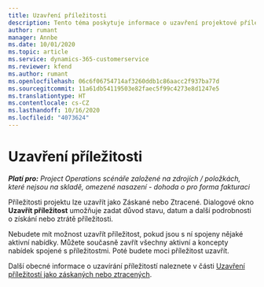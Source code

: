 ```yaml
---
title: Uzavření příležitosti
description: Tento téma poskytuje informace o uzavření projektové příležitosti.
author: rumant
manager: Annbe
ms.date: 10/01/2020
ms.topic: article
ms.service: dynamics-365-customerservice
ms.reviewer: kfend
ms.author: rumant
ms.openlocfilehash: 06c6f06754714af3260ddb1c86aacc2f937ba77d
ms.sourcegitcommit: 11a61db54119503e82faec5f99c4273e8d1247e5
ms.translationtype: HT
ms.contentlocale: cs-CZ
ms.lasthandoff: 10/16/2020
ms.locfileid: "4073624"
---
```

# <a name="close-an-opportunity"></a>Uzavření příležitosti

_**Platí pro:** Project Operations scénáře založené na zdrojích / položkách, které nejsou na skladě, omezené nasazení - dohoda o pro forma fakturaci_

Příležitosti projektu lze uzavřít jako Záskané nebo Ztracené. Dialogové okno **Uzavřít příležitost** umožňuje zadat důvod stavu, datum a další podrobnosti o získání nebo ztrátě příležitosti.

Nebudete mít možnost uzavřít příležitost, pokud jsou s ní spojeny nějaké aktivní nabídky. Můžete současně zavřít všechny aktivní a koncepty nabídek spojené s příležitostmi. Poté budete moci příležitost uzavřít.

Další obecné informace o uzavírání příležitostí naleznete v části [Uzavření příležitostí jako záskaných nebo ztracených](https://docs.microsoft.com/dynamics365/sales-enterprise/close-opportunity-won-lost-sales).
